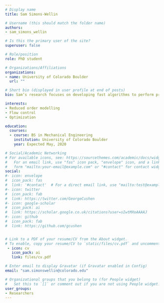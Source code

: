 ```yaml
---
# Display name
title: Sam Simons-Wellin

# Username (this should match the folder name)
authors:
- sam_simons_wellin

# Is this the primary user of the site?
superuser: false

# Role/position
role: PhD student

# Organizations/Affiliations
organizations:
- name: University of Colorado Boulder
  url: ""

# Short bio (displayed in user profile at end of posts)
bio: Sam’s research focuses on developing fast algorithms to perform proper orthogonal decomposition (POD) on simulation data that uses block-structured adaptive mesh refinement (AMR). This work will be critical in the efficient computation of POD to understand coherent flow structures within larger scale problems, and in the implementation of POD within iterative techniques such as optimization. Future work will explore the applications of reduced order modeling techniques in the design and optimization of real world thermo-fluid engineering systems. Sam is currently funded by the CU Boulder Summer Program for Undergraduate Research (SPUR) and will be funded beginning Fall 2019 as a research assistant through gift support from the 3M corporation.

interests:
- Reduced order modelling
- Flow control
- Optimization

education:
  courses:
  - course: BS in Mechanical Engineering
    institution: University of Colorado Boulder
    year: Expected May, 2020

# Social/Academic Networking
# For available icons, see: https://sourcethemes.com/academic/docs/widgets/#icons
#   For an email link, use "fas" icon pack, "envelope" icon, and a link in the
#   form "mailto:your-email@example.com" or "#contact" for contact widget.
social:
#- icon: envelope
#  icon_pack: fas
#  link: '#contact'  # For a direct email link, use "mailto:test@example.org".
#- icon: twitter
#  icon_pack: fab
#  link: https://twitter.com/GeorgeCushen
#- icon: google-scholar
#  icon_pack: ai
#  link: https://scholar.google.co.uk/citations?user=sIwtMXoAAAAJ
#- icon: github
#  icon_pack: fab
#  link: https://github.com/gcushen


# Link to a PDF of your resume/CV from the About widget.
# To enable, copy your resume/CV to `static/files/cv.pdf` and uncomment the lines below.  
 - icon: cv
   icon_pack: ai
   link: files/cv.pdf

# Enter email to display Gravatar (if Gravatar enabled in Config)
email: "sam.simonswellin@colorado.edu"

# Organizational groups that you belong to (for People widget)
#   Set this to `[]` or comment out if you are not using People widget.  
user_groups:
- Researchers
---
```

